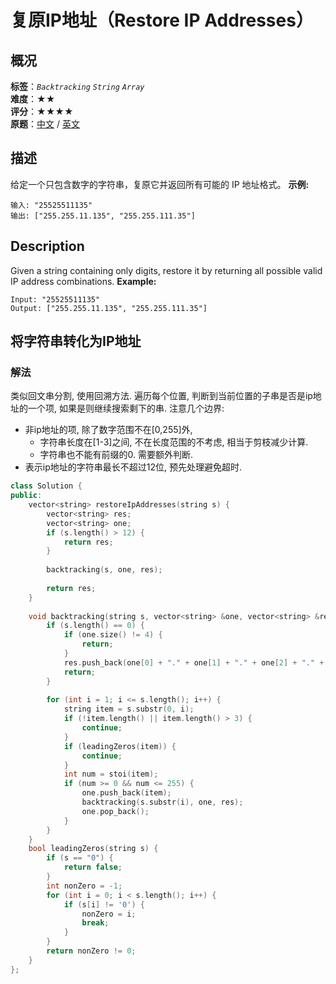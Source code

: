 # 复原IP地址（Restore IP Addresses）
## 概况
**标签**：*`Backtracking`*  *`String`*  *`Array`*<br>
**难度**：★★<br>
**评分**：★★★★<br>
**原题**：[中文](https://leetcode-cn.com/problems/restore-ip-addresses) / [英文](https://leetcode.com/problems/restore-ip-addresses)
## 描述
给定一个只包含数字的字符串，复原它并返回所有可能的 IP 地址格式。
**示例:**
```
输入: "25525511135"
输出: ["255.255.11.135", "255.255.111.35"]
```
## Description
Given a string containing only digits, restore it by returning all possible valid IP address combinations.
**Example:**
```
Input: "25525511135"
Output: ["255.255.11.135", "255.255.111.35"]
```
## 将字符串转化为IP地址
### 解法
类似回文串分割, 使用回溯方法. 遍历每个位置, 判断到当前位置的子串是否是ip地址的一个项, 如果是则继续搜索剩下的串. 注意几个边界:
- 非ip地址的项, 除了数字范围不在[0,255]外,
    - 字符串长度在[1-3]之间, 不在长度范围的不考虑, 相当于剪枝减少计算.
    - 字符串也不能有前缀的0. 需要额外判断.
- 表示ip地址的字符串最长不超过12位, 预先处理避免超时.
```c++
class Solution {
public:
    vector<string> restoreIpAddresses(string s) {
        vector<string> res;
        vector<string> one;
        if (s.length() > 12) {
            return res;
        }
        
        backtracking(s, one, res);
        
        return res;
    }
    
    void backtracking(string s, vector<string> &one, vector<string> &res) {
        if (s.length() == 0) {
            if (one.size() != 4) {
                return;
            }
            res.push_back(one[0] + "." + one[1] + "." + one[2] + "." + one[3]);
            return;
        }
        
        for (int i = 1; i <= s.length(); i++) {
            string item = s.substr(0, i);
            if (!item.length() || item.length() > 3) {
                continue;
            }
            if (leadingZeros(item)) {
            	continue;
            }
            int num = stoi(item);
            if (num >= 0 && num <= 255) {
                one.push_back(item);
                backtracking(s.substr(i), one, res);
                one.pop_back();
            }
        }
    }
    bool leadingZeros(string s) {
    	if (s == "0") {
    		return false;
    	}
    	int nonZero = -1;
    	for (int i = 0; i < s.length(); i++) {
    		if (s[i] != '0') {
    			nonZero = i;
    			break;
    		}
    	}
    	return nonZero != 0;
    }
};
```